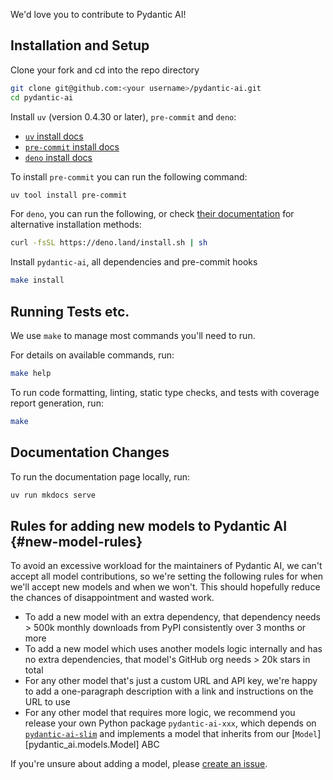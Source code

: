 We'd love you to contribute to Pydantic AI!

## Installation and Setup

Clone your fork and cd into the repo directory

```bash
git clone git@github.com:<your username>/pydantic-ai.git
cd pydantic-ai
```

Install `uv` (version 0.4.30 or later), `pre-commit` and `deno`:

- [`uv` install docs](https://docs.astral.sh/uv/getting-started/installation/)
- [`pre-commit` install docs](https://pre-commit.com/#install)
- [`deno` install docs](https://docs.deno.com/runtime/getting_started/installation/)

To install `pre-commit` you can run the following command:

```bash
uv tool install pre-commit
```

For `deno`, you can run the following, or check
[their documentation](https://docs.deno.com/runtime/getting_started/installation/) for alternative
installation methods:

```bash
curl -fsSL https://deno.land/install.sh | sh
```

Install `pydantic-ai`, all dependencies and pre-commit hooks

```bash
make install
```

## Running Tests etc.

We use `make` to manage most commands you'll need to run.

For details on available commands, run:

```bash
make help
```

To run code formatting, linting, static type checks, and tests with coverage report generation, run:

```bash
make
```

## Documentation Changes

To run the documentation page locally, run:

```bash
uv run mkdocs serve
```

## Rules for adding new models to Pydantic AI {#new-model-rules}

To avoid an excessive workload for the maintainers of Pydantic AI, we can't accept all model contributions, so we're setting the following rules for when we'll accept new models and when we won't. This should hopefully reduce the chances of disappointment and wasted work.

- To add a new model with an extra dependency, that dependency needs > 500k monthly downloads from PyPI consistently over 3 months or more
- To add a new model which uses another models logic internally and has no extra dependencies, that model's GitHub org needs > 20k stars in total
- For any other model that's just a custom URL and API key, we're happy to add a one-paragraph description with a link and instructions on the URL to use
- For any other model that requires more logic, we recommend you release your own Python package `pydantic-ai-xxx`, which depends on [`pydantic-ai-slim`](install.md#slim-install) and implements a model that inherits from our [`Model`][pydantic_ai.models.Model] ABC

If you're unsure about adding a model, please [create an issue](https://github.com/pydantic/pydantic-ai/issues).
